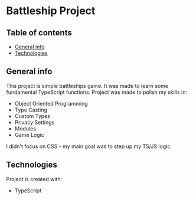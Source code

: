 # Battleship Project

## Table of contents
* [General info](#general-info)
* [Technologies](#technologies)

## General info
This project is simple battleships game. It was made to learn some fundamental TypeScript functions. 
Project was made to polish my skills in:
* Object Oriented Programming
* Type Casting 
* Custom Types
* Privacy Settings
* Modules
* Game Logic

I didn't focus on CSS - my main goal was to step up my TS/JS logic.
	
## Technologies
Project is created with:
* TypeScript
